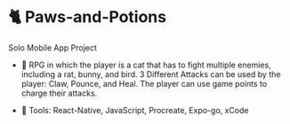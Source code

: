 # 🐈 Paws-and-Potions
Solo Mobile App Project 

- 🐁 RPG in which the player is a cat that has to fight multiple enemies, including a rat, bunny, and bird. 3 Different Attacks can be used by the player: Claw, Pounce, and Heal. The player can use game points to charge their attacks. 
  
- 🦢 Tools: React-Native, JavaScript, Procreate, Expo-go, xCode
